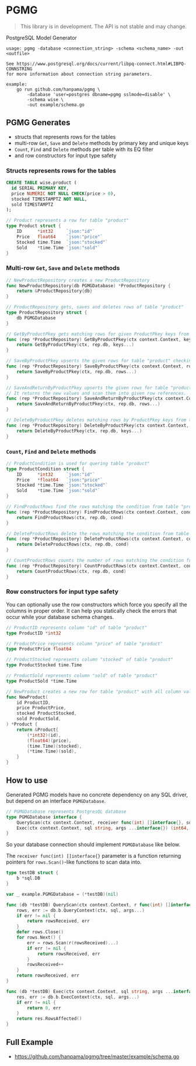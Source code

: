# PGMG

> This library is in development. The API is not stable and may change.

PostgreSQL Model Generator

```
usage: pgmg -database <connection_string> -schema <schema_name> -out <outfile>

See https://www.postgresql.org/docs/current/libpq-connect.html#LIBPQ-CONNSTRING
for more information about connection string parameters.

example:
	go run github.com/hanpama/pgmg \
		-database 'user=postgres dbname=pgmg sslmode=disable' \
		-schema wise \
		-out example/schema.go
```

## PGMG Generates

* structs that represents rows for the tables
* multi-row `Get`, `Save` and `Delete` methods by primary key and unique keys
* `Count`, `Find` and `Delete` methods per table with its EQ filter
* and row constructors for input type safety


### Structs represents rows for the tables

```sql
CREATE TABLE wise.product (
  id SERIAL PRIMARY KEY,
  price NUMERIC NOT NULL CHECK(price > 0),
  stocked TIMESTAMPTZ NOT NULL,
  sold TIMESTAMPTZ
);
```

```go
// Product represents a row for table "product"
type Product struct {
	ID      *int32     `json:"id"`
	Price   float64    `json:"price"`
	Stocked time.Time  `json:"stocked"`
	Sold    *time.Time `json:"sold"`
}
```

### Multi-row `Get`, `Save` and `Delete` methods

```go
// NewProductRepository creates a new ProductRepository
func NewProductRepository(db PGMGDatabase) *ProductRepository {
	return &ProductRepository{db}
}

// ProductRepository gets, saves and deletes rows of table "product"
type ProductRepository struct {
	db PGMGDatabase
}

// GetByProductPkey gets matching rows for given ProductPkey keys from table "product"
func (rep *ProductRepository) GetByProductPkey(ctx context.Context, keys ...ProductPkey) (rows []*Product, err error) {
	return GetByProductPkey(ctx, rep.db, keys...)
}

// SaveByProductPkey upserts the given rows for table "product" checking uniqueness by contstraint "product_pkey"
func (rep *ProductRepository) SaveByProductPkey(ctx context.Context, rows ...*Product) error {
	return SaveByProductPkey(ctx, rep.db, rows...)
}

// SaveAndReturnByProductPkey upserts the given rows for table "product" checking uniqueness by contstraint "product_pkey"
// It returns the new values and scan them into given row references.
func (rep *ProductRepository) SaveAndReturnByProductPkey(ctx context.Context, rows ...*Product) ([]*Product, error) {
	return SaveAndReturnByProductPkey(ctx, rep.db, rows...)
}

// DeleteByProductPkey deletes matching rows by ProductPkey keys from table "product"
func (rep *ProductRepository) DeleteByProductPkey(ctx context.Context, keys ...ProductPkey) (int64, error) {
	return DeleteByProductPkey(ctx, rep.db, keys...)
}
```

### `Count`, `Find` and `Delete` methods

```go
// ProductCondition is used for quering table "product"
type ProductCondition struct {
	ID      *int32     `json:"id"`
	Price   *float64   `json:"price"`
	Stocked *time.Time `json:"stocked"`
	Sold    *time.Time `json:"sold"`
}

// FindProductRows find the rows matching the condition from table "product"
func (rep *ProductRepository) FindProductRows(ctx context.Context, cond ProductCondition) ([]*Product, error) {
	return FindProductRows(ctx, rep.db, cond)
}

// DeleteProductRows delete the rows matching the condition from table "product"
func (rep *ProductRepository) DeleteProductRows(ctx context.Context, cond ProductCondition) (afftected int64, err error) {
	return DeleteProductRows(ctx, rep.db, cond)
}

// CountProductRows counts the number of rows matching the condition from table "product"
func (rep *ProductRepository) CountProductRows(ctx context.Context, cond ProductCondition) (int, error) {
	return CountProductRows(ctx, rep.db, cond)
}
```

### Row constructors for input type safety

You can optionally use the row constructors which force you specify all the columns in proper order.
It can help you statically check the errors that occur while your database schema changes.

```go
// ProductID represents column "id" of table "product"
type ProductID *int32

// ProductPrice represents column "price" of table "product"
type ProductPrice float64

// ProductStocked represents column "stocked" of table "product"
type ProductStocked time.Time

// ProductSold represents column "sold" of table "product"
type ProductSold *time.Time

// NewProduct creates a new row for table "product" with all column values
func NewProduct(
	id ProductID,
	price ProductPrice,
	stocked ProductStocked,
	sold ProductSold,
) *Product {
	return &Product{
		(*int32)(id),
		(float64)(price),
		(time.Time)(stocked),
		(*time.Time)(sold),
	}
}
```

## How to use

Generated PGMG models have no concrete dependency on any SQL driver,
but depend on an interface `PGMGDatabase`.

```go
// PGMGDatabase represents PostgresQL database
type PGMGDatabase interface {
	QueryScan(ctx context.Context, receiver func(int) []interface{}, sql string, args ...interface{}) (int, error)
	Exec(ctx context.Context, sql string, args ...interface{}) (int64, error)
}
```

So your database connection should implement `PGMGDatabase` like below.

The `receiver func(int) []interface{}` parameter is a function returning pointers for `rows.Scan()`-like functions
to scan data into.

```go
type testDB struct {
	b *sql.DB
}

var _ example.PGMGDatabase = (*testDB)(nil)

func (db *testDB) QueryScan(ctx context.Context, r func(int) []interface{}, sql string, args ...interface{}) (rowsReceived int, err error) {
	rows, err := db.b.QueryContext(ctx, sql, args...)
	if err != nil {
		return rowsReceived, err
	}
	defer rows.Close()
	for rows.Next() {
		err = rows.Scan(r(rowsReceived)...)
		if err != nil {
			return rowsReceived, err
		}
		rowsReceived++
	}
	return rowsReceived, err
}

func (db *testDB) Exec(ctx context.Context, sql string, args ...interface{}) (int64, error) {
	res, err := db.b.ExecContext(ctx, sql, args...)
	if err != nil {
		return 0, err
	}
	return res.RowsAffected()
}
```

## Full Example

* https://github.com/hanpama/pgmg/tree/master/example/schema.go

